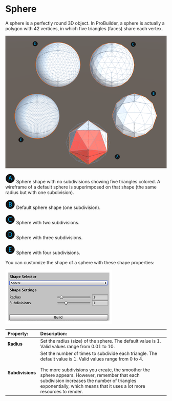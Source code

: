 # Sphere
A sphere is a perfectly round 3D object. In ProBuilder, a sphere is actually a polygon with 42 vertices, in which five triangles (faces) share each vertex.

![Sphere shapes](images/shape-tool_sphere.png)

![A](images/LetterCircle_A.png) Sphere shape with no subdivisions showing five triangles colored. A wireframe of a default sphere is superimposed on that shape (the same radius but with one subdivision).

![B](images/LetterCircle_B.png) Default sphere shape (one subdivision).

![C](images/LetterCircle_C.png) Sphere with two subdivisions.

![D](images/LetterCircle_D.png) Sphere with three subdivisions.

![E](images/LetterCircle_E.png) Sphere with four subdivisions.

You can customize the shape of a sphere with these shape properties:

![Sphere shape properties](images/shape-tool_sphere-props.png)


| **Property:** | **Description:** |
|:-- |:-- |
| __Radius__ | Set the radius (size) of the sphere. The default value is 1. Valid values range from 0.01 to 10. |
| __Subdivisions__ | Set the number of times to subdivide each triangle. The default value is 1. Valid values range from 0 to 4.<br /><br />The more subdivisions you create, the smoother the sphere appears. However, remember that each subdivision increases the number of triangles exponentially, which means that it uses a lot more resources to render. |
